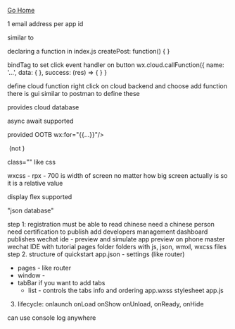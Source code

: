 [Go Home](../README.md)

1 email address per app id 

<view> similar to <div>

declaring a function in index.js
createPost: function() { 
}

bindTag to set click event handler on button 
wx.cloud.callFunction({
  name: '...',
  data: {
  },
  success: (res) => {
  }
}

define cloud function 
right click on cloud backend and choose add function 
there is gui similar to postman to define these 

provides cloud database 

async await supported 

<scroll-view> provided OOTB 
wx:for="{{...}}"/>

<image src..> (not <img>)
<text>

class="" like css

wxcss - rpx - 700 is width of screen no matter how big screen actually is so it is a relative value 

display flex supported 

"json database"

step 1: registration 
must be able to read chinese 
need a chinese person 
need certification to publish 
add developers 
management dashboard publishes 
wechat ide - preview and simulate app 
preview on phone 
master wechat IDE with tutorial 
pages folder folders with js, json, wmxl, wxcss files 
step 2.  structure of quickstart
app.json - settings (like router)
  - pages - like router 
  - window - 
  - tabBar if you want to add tabs 
    - list - controls the tabs info and ordering
app.wxss stylesheet 
app.js 
3.  lifecycle: 
  onlaunch 
  onLoad 
  onShow 
  onUnload, onReady, onHide 
  
can use console log anywhere 
